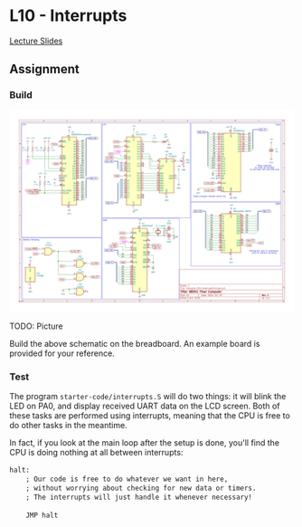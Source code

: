 # L10 - Interrupts

[Lecture Slides](https://docs.google.com/presentation/d/1ql4iA12QAUZchFHpuHh8qrRp69Y3f6t2vwTTe2sls3A/edit?usp=sharing)

## Assignment

### Build

![Schematic](schematics/interrupts.svg)

TODO: Picture

Build the above schematic on the breadboard.
An example board is provided for your reference.

### Test

The program `starter-code/interrupts.S` will do two things:
it will blink the LED on PA0, and display received UART data on the LCD screen.
Both of these tasks are performed using interrupts,
meaning that the CPU is free to do other tasks in the meantime.

In fact, if you look at the main loop after the setup is done,
you'll find the CPU is doing nothing at all between interrupts:

```
halt:
	; Our code is free to do whatever we want in here,
	; without worrying about checking for new data or timers.
	; The interrupts will just handle it whenever necessary!

	JMP halt
```